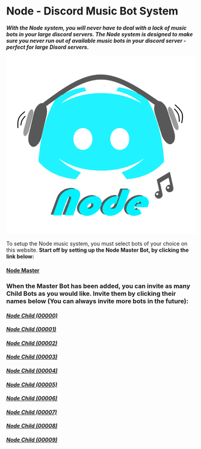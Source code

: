 # Node - Discord Music Bot System


 **_With the Node system, you will never have to deal with a lack of music bots in your large discord servers. The Node system is designed to make sure you never run out of available music bots in your discord server - perfect for large Disord servers._**


![Node Logo](Node.png)


To setup the Node music system, you must select bots of your choice on this website. **Start off by setting up the Node Master Bot, by clicking the link below:**

 #### **<a href="https://discord.com/api/oauth2/authorize?client_id=831063769768919091&permissions=277504&scope=bot" target="_blank">Node Master</a>**
   
 



### When the Master Bot has been added, you can invite as many Child Bots as you would like. Invite them by clicking their names below (You can always invite more bots in the future):
  #### _<a href="https://discord.com/api/oauth2/authorize?client_id=831066045594075147&permissions=3238976&scope=bot" target="_blank">Node Child (00000)</a>_
 
  #### _<a href="https://discord.com/api/oauth2/authorize?client_id=841301785771376640&permissions=3238976&scope=bot" target="_blank">Node Child (00001)</a>_
 
  #### _<a href="https://discord.com/api/oauth2/authorize?client_id=841302282998251520&permissions=3238976&scope=bot" target="_blank">Node Child (00002)</a>_
 
  #### _<a href="https://discord.com/api/oauth2/authorize?client_id=841302775077011537&permissions=3238976&scope=bot" target="_blank">Node Child (00003)</a>_
 
 #### _<a href="https://discord.com/api/oauth2/authorize?client_id=841303732176027658&permissions=3238976&scope=bot" target="_blank">Node Child (00004)</a>_
 
 #### _<a href="https://discord.com/api/oauth2/authorize?client_id=841304793284083712&permissions=3238976&scope=bot" target="_blank">Node Child (00005)</a>_
 
 #### _<a href="https://discord.com/api/oauth2/authorize?client_id=843966145148223539&permissions=3238976&scope=bot" target="_blank">Node Child (00006)</a>_
 
 #### _<a href="https://discord.com/api/oauth2/authorize?client_id=845269774250278953&permissions=3238976&scope=bot" target="_blank">Node Child (00007)</a>_
 
 #### _<a href="https://discord.com/api/oauth2/authorize?client_id=845270415726608415&permissions=3238976&scope=bot" target="_blank">Node Child (00008)</a>_
 
 #### _<a href="https://discord.com/api/oauth2/authorize?client_id=845274544591994911&permissions=3238976&scope=bot" target="_blank">Node Child (00009)</a>_
 
